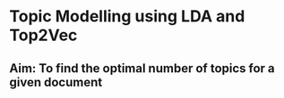 # Topic Modelling using LDA and Top2Vec

## Aim: To find the optimal number of topics for a given document
